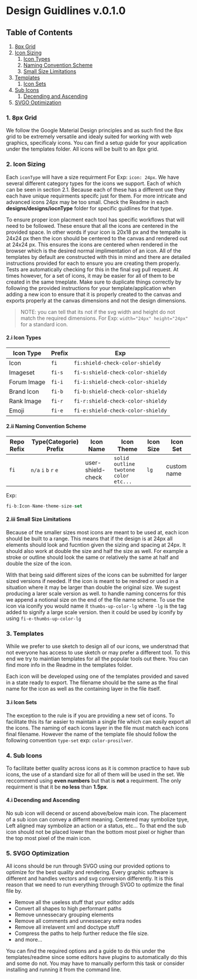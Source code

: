 # Design Guidlines v.0.1.0

## Table of Contents

1. [8px Grid](#1-8px-grid)
2. [Icon Sizing](#2-icon-sizing)
	1. [Icon Types](#2i-icon-types)
	2. [Naming Convention Scheme](#2ii-naming-convention-scheme) 
	3. [Small Size Limitations](#2iii-small-size-limitations)
3. [Templates](#3-templates)
	1. [Icon Sets](#3i-icon-sets)
4. [Sub Icons](#4-sub-icons)
	1. [Decending and Ascending](#4i-decending-and-ascending)
5. [SVGO Optimization](#5-svgo-optimization)

### 1. 8px Grid

We follow the Google Material Design principles and as such find the 8px grid to be extremely versatile and idealy suited for working with web graphics, specificaly icons. You can find a setup guide for your application under the templates folder. All icons will be built to an 8px grid.

### 2. Icon Sizing

Each `iconType` will have a size requirment For Exp: `icon: 24px`. We have several different category types for the icons we support. Each of which can be seen in section 2.1. Because each of these has a different use they each have unique requirments specifc just for them. For more intricate and advanced icons 24px may be too small. Check the Readme in each **designs/designs/iocnType** folder for specific guidlines for that type.

To ensure proper icon placment each tool has specific workflows that will need to be followed. These ensure that all the icons are centered in the provided space. In other words if your icon is 20x18 px and the tempalte is 24x24 px then the icon should be centered to the canvas and rendered out at 24x24 px. This ensures the icons are centered when rendered in the browser which is the desired normal implimentation of an icon. All of the templates by default are constructed with this in mind and there are detailed instructions provided for each to ensure you are creating them properly. Tests are automatically checking for this in the final svg pull request. At times however, for a set of icons, it may be easier for all of them to be created in the same tmeplate. Make sure to duplicate things correctly by following the provided instructions for your template/application when adding a new icon to ensure that it is properly created to the canvas and exports properly at the canvas dimensions and not the design dimensions.

> NOTE: you can tell that its not if the svg width and height do not match the required dimensions. For Exp: `width="24px" height="24px"` for a standard icon.

#### 2.i Icon Types
| Icon Type  | Prefix | Exp |
| ------------- | ------------- | ------------- |
| Icon  | `fi` | `fi:shield-check-color-shieldy` |
| Imageset  | `fi-s`  | `fi-s:shield-check-color-shieldy`|
| Forum Image  | `fi-i`  | `fi-i:shield-check-color-shieldy` |
| Brand Icon  | `fi-b`  | `fi-b:shield-check-color-shieldy` |
| Rank Image  | `fi-r`  | `fi-r:shield-check-color-shieldy` |
| Emoji  | `fi-e`  | `fi-e:shield-check-color-shieldy` |

#### 2.ii Naming Convention Scheme

| Repo Refix | Type(Categorie) Prefix | Icon Name | Icon Theme | Icon Size | Icon Set |
|------------|------------------------|-----------|------------|-----------|----------|
| `fi`| `n/a` `i` `b` `r` `e` | user-shield-check | `solid` `outline` `twotone` `color` `etc...` | `lg` | custom name |

Exp:
```javascript
fi-b:Icon-Name-theme-size-set
```

#### 2.iii Small Size Limitations

Because of the smaller sizes most icons are meant to be used at, each icon should be built to a range. This means that if the design is at 24px all elements should look and fucntion given the sizing and spacing at 24px. It should also work at double the size and half the size as well. For example a stroke or outline should look the same or relatively the same at half and double the size of the icon.

With that being said different sizes of the icons can be submitted for larger sized versions if needed. If the icon is meant to be rendred or used in a situation where it may be larger than double the original size. We sugest producing a larer scale version as well. to handle naming concerns for this we append a notional size on the end of the file name scheme. To use the icon via iconify you would name it `thumbs-up-color-lg` where `-lg` is the tag added to signify a large scale version. then it could be used by iconify by using `fi-e-thumbs-up-color-lg`

### 3. Templates

While we prefer to use sketch to design all of our icons, we understnad that not everyone has access to use sketch or may prefer a different tool. To this end we try to maintian templates for all the popular tools out there. You can find more info in the Readme in the templates folder.

Each icon will be developed using one of the templates provided and saved in a state ready to export. The filename should be the same as the final name for the icon as well as the containing layer in the file itself.

#### 3.i Icon Sets

The exception to the rule is if you are providing a new set of icons. To facilitate this its far easier to maintain a single file which can easily export all the icons. The naming of each icons layer in the file must match each icons final filename. However the name of the template file should follow the following convention `type-set` exp: `color-prosilver`.

### 4. Sub Icons

To facilitate better quality across icons as it is common practice to have sub icons, the use of a standard size for all of them will be used in the set. We reccommend using **even numbers** but that is **not** a requirment. The only requirment is that it be **no less** than **1.5px**.

#### 4.i Decending and Ascending

No sub icon will decend or ascend above/below main icon. The placement of a sub icon can convey a differnt meaning. Centered may symbolize tpye, Left aligned may symbolize an action or a status, etc... To that end the sub icon should not be placed lower than the bottom most pixel or higher than the top most pixel of the main icon.

### 5. SVGO Optimization

All icons should be run through SVGO using our provided options to optimize for the best quality and rendering. Every graphic software is different and handles vectors and svg conversion differently. It is this reason that we need to run everything through SVGO to optimize the final file by.
- Remove all the useless stuff that your editor adds
- Convert all shapes to high performant paths
- Remove unnessecary grouping elements
- Remove all comments and unnessecary extra nodes
- Remove all irrelavent xml and doctype stuff
- Compress the paths to help further reduce the file size.
- and more...

You can find the required options and a guide to do this under the templates/readme since some editors have plugins to automatically do this and some do not. You may have to manually perform this task or consider installing and running it from the command line.
